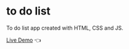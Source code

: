 # to do list

To do list app created with HTML, CSS and JS.

[Live Demo](https://kuanalex.github.io/todolist/) :point_left:
